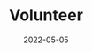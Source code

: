 ---
widget: portfolio
headless: true  # This file represents a page section.
title: Volunteer
summary: Be a citizen scientist with Sounds of Nature
tags:
  - Volunteer
date: 2022-05-05
external_link: http://github.com
---